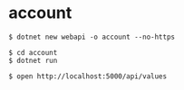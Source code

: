 # account


```
$ dotnet new webapi -o account --no-https
```

```
$ cd account 
$ dotnet run 
```

```
$ open http://localhost:5000/api/values
```
